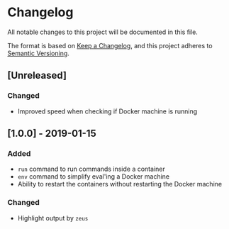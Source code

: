 # Changelog
All notable changes to this project will be documented in this file.

The format is based on [Keep a Changelog](https://keepachangelog.com/en/1.0.0/),
and this project adheres to [Semantic Versioning](https://semver.org/spec/v2.0.0.html).

## [Unreleased]
### Changed
- Improved speed when checking if Docker machine is running

## [1.0.0] - 2019-01-15
### Added
- `run` command to run commands inside a container
- `env` command to simplify eval'ing a Docker machine
- Ability to restart the containers without restarting the Docker machine

### Changed
- Highlight output by `zeus`
